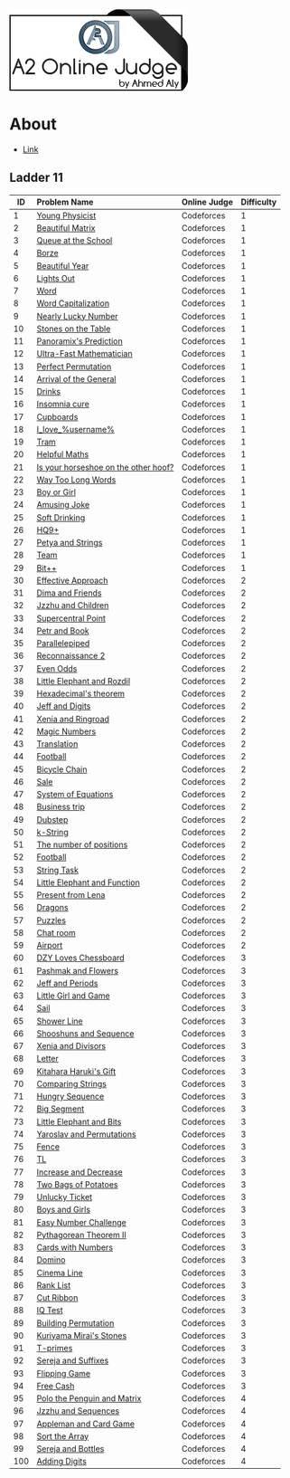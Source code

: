 <img src="../../img/a2oj.png">

# About

* [Link](https://a2oj.com/Ladder11.html)
## Ladder 11

| ID  | Problem Name | Online Judge | Difficulty |
|---|:---|:---|---|
|1|[Young Physicist](young_physicist.cpp)|Codeforces|1|
|2|[Beautiful Matrix](beautiful_matrix.cpp)|Codeforces|1|
|3|[Queue at the School]()|Codeforces|1|
|4|[Borze](borze.cpp)|Codeforces|1|
|5|[Beautiful Year](beautiful_year.cpp)|Codeforces|1|
|6|[Lights Out](lights_out.cpp)|Codeforces|1|
|7|[Word](word.cpp)|Codeforces|1|
|8|[Word Capitalization](word_capitilization.cpp)|Codeforces|1|
|9|[Nearly Lucky Number](nearly_lucky_number.cpp)|Codeforces|1|
|10|[Stones on the Table](stones_on_the_table.cpp)|Codeforces|1|
|11|[Panoramix's Prediction](panoramix_prediction.cpp)|Codeforces|1|
|12|[Ultra-Fast Mathematician](ultra_fast_mathematician.cpp)|Codeforces|1|
|13|[Perfect Permutation](perferct_permutation.cpp)|Codeforces|1|
|14|[Arrival of the General](arrival_of_the_general.cpp)|Codeforces|1|
|15|[Drinks](drinks.cpp)|Codeforces|1|
|16|[Insomnia cure]()|Codeforces|1|
|17|[Cupboards]()|Codeforces|1|
|18|[I_love_\%username\%]()|Codeforces|1|
|19|[Tram]()|Codeforces|1|
|20|[Helpful Maths]()|Codeforces|1|
|21|[Is your horseshoe on the other hoof?]()|Codeforces|1|
|22|[Way Too Long Words]()|Codeforces|1|
|23|[Boy or Girl]()|Codeforces|1|
|24|[Amusing Joke]()|Codeforces|1|
|25|[Soft Drinking]()|Codeforces|1|
|26|[HQ9+]()|Codeforces|1|
|27|[Petya and Strings]()|Codeforces|1|
|28|[Team]()|Codeforces|1|
|29|[Bit++]()|Codeforces|1|
|30|[Effective Approach]()|Codeforces|2|
|31|[Dima and Friends]()|Codeforces|2|
|32|[Jzzhu and Children]()|Codeforces|2|
|33|[Supercentral Point]()|Codeforces|2|
|34|[Petr and Book]()|Codeforces|2|
|35|[Parallelepiped]()|Codeforces|2|
|36|[Reconnaissance 2]()|Codeforces|2|
|37|[Even Odds]()|Codeforces|2|
|38|[Little Elephant and Rozdil]()|Codeforces|2|
|39|[Hexadecimal's theorem]()|Codeforces|2|
|40|[Jeff and Digits]()|Codeforces|2|
|41|[Xenia and Ringroad]()|Codeforces|2|
|42|[Magic Numbers]()|Codeforces|2|
|43|[Translation]()|Codeforces|2|
|44|[Football]()|Codeforces|2|
|45|[Bicycle Chain]()|Codeforces|2|
|46|[Sale]()|Codeforces|2|
|47|[System of Equations]()|Codeforces|2|
|48|[Business trip]()|Codeforces|2|
|49|[Dubstep]()|Codeforces|2|
|50|[k-String]()|Codeforces|2|
|51|[The number of positions]()|Codeforces|2|
|52|[Football]()|Codeforces|2|
|53|[String Task]()|Codeforces|2|
|54|[Little Elephant and Function]()|Codeforces|2|
|55|[Present from Lena]()|Codeforces|2|
|56|[Dragons]()|Codeforces|2|
|57|[Puzzles]()|Codeforces|2|
|58|[Chat room]()|Codeforces|2|
|59|[Airport]()|Codeforces|2|
|60|[DZY Loves Chessboard]()|Codeforces|3|
|61|[Pashmak and Flowers]()|Codeforces|3|
|62|[Jeff and Periods]()|Codeforces|3|
|63|[Little Girl and Game]()|Codeforces|3|
|64|[Sail]()|Codeforces|3|
|65|[Shower Line]()|Codeforces|3|
|66|[Shooshuns and Sequence ]()|Codeforces|3|
|67|[Xenia and Divisors]()|Codeforces|3|
|68|[Letter]()|Codeforces|3|
|69|[Kitahara Haruki's Gift]()|Codeforces|3|
|70|[Comparing Strings]()|Codeforces|3|
|71|[Hungry Sequence]()|Codeforces|3|
|72|[Big Segment]()|Codeforces|3|
|73|[Little Elephant and Bits]()|Codeforces|3|
|74|[Yaroslav and Permutations]()|Codeforces|3|
|75|[Fence]()|Codeforces|3|
|76|[TL]()|Codeforces|3|
|77|[Increase and Decrease]()|Codeforces|3|
|78|[Two Bags of Potatoes]()|Codeforces|3|
|79|[Unlucky Ticket]()|Codeforces|3|
|80|[Boys and Girls]()|Codeforces|3|
|81|[Easy Number Challenge]()|Codeforces|3|
|82|[Pythagorean Theorem II]()|Codeforces|3|
|83|[Cards with Numbers]()|Codeforces|3|
|84|[Domino]()|Codeforces|3|
|85|[Cinema Line]()|Codeforces|3|
|86|[Rank List]()|Codeforces|3|
|87|[Cut Ribbon]()|Codeforces|3|
|88|[IQ Test]()|Codeforces|3|
|89|[Building Permutation]()|Codeforces|3|
|90|[Kuriyama Mirai's Stones]()|Codeforces|3|
|91|[T-primes]()|Codeforces|3|
|92|[Sereja and Suffixes]()|Codeforces|3|
|93|[Flipping Game]()|Codeforces|3|
|94|[Free Cash]()|Codeforces|3|
|95|[Polo the Penguin and Matrix]()|Codeforces|4|
|96|[Jzzhu and Sequences]()|Codeforces|4|
|97|[Appleman and Card Game]()|Codeforces|4|
|98|[Sort the Array]()|Codeforces|4|
|99|[Sereja and Bottles]()|Codeforces|4|
|100|[Adding Digits]()|Codeforces|4|
